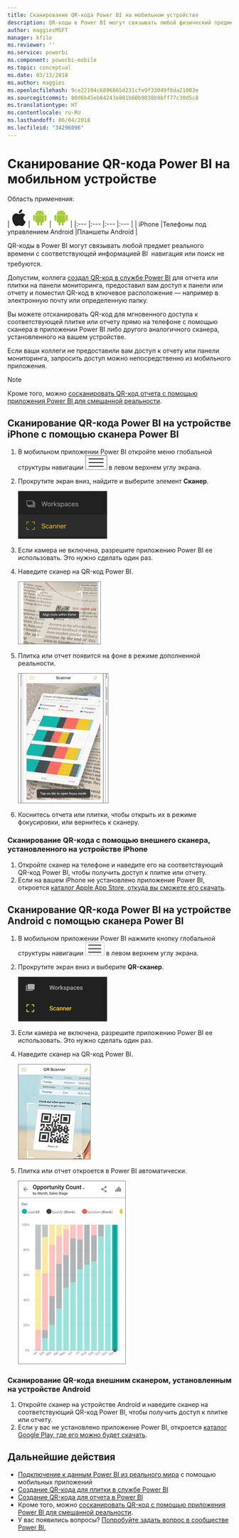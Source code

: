 ```yaml
---
title: Сканирование QR-кода Power BI на мобильном устройстве
description: QR-коды в Power BI могут связывать любой физический предмет с соответствующей информацией BI в мобильном приложении для устройств iPhone и Android.
author: maggiesMSFT
manager: kfile
ms.reviewer: ''
ms.service: powerbi
ms.component: powerbi-mobile
ms.topic: conceptual
ms.date: 03/13/2018
ms.author: maggies
ms.openlocfilehash: 9ce22194c6896865d231cfe9f33049f8da21083e
ms.sourcegitcommit: 80d6b45eb84243e801b60b9038b9bff77c30d5c8
ms.translationtype: HT
ms.contentlocale: ru-RU
ms.lasthandoff: 06/04/2018
ms.locfileid: "34296096"
---
```

# <a name="scan-a-power-bi-qr-code-from-your-mobile-device"></a>Сканирование QR-кода Power BI на мобильном устройстве
Область применения:

| ![iPhone](media/mobile-apps-qr-code/ios-logo-40-px.png) | ![Телефон Android](media/mobile-apps-qr-code/android-logo-40-px.png) | ![Планшет Android](media/mobile-apps-qr-code/android-logo-40-px.png) |
|:--- |:--- |:--- |:--- |
| iPhone |Телефоны под управлением Android |Планшеты Android |

QR-коды в Power BI могут связывать любой предмет реального времени с соответствующей информацией BI &#151; навигация или поиск не требуются.

Допустим, коллега [создал QR-код в службе Power BI](service-create-qr-code-for-tile.md) для отчета или плитки на панели мониторинга, предоставил вам доступ к панели или отчету и поместил QR-код в ключевое расположение — например в электронную почту или определенную папку. 

Вы можете отсканировать QR-код для мгновенного доступа к соответствующей плитке или отчету прямо на телефоне с помощью сканера в приложении Power BI либо другого аналогичного сканера, установленного на вашем устройстве. 

Если ваши коллеги не предоставили вам доступ к отчету или панели мониторинга, запросить доступ можно непосредственно из мобильного приложения. 

> [!NOTE]
> Кроме того, можно [сосканировать QR-код отчета с помощью приложения Power BI для смешанной реальности](mobile-mixed-reality-app.md#scan-a-report-qr-code-in-holographic-view).

## <a name="scan-a-power-bi-qr-code-on-your-iphone-with-the-power-bi-scanner"></a>Сканирование QR-кода Power BI на устройстве iPhone с помощью сканера Power BI
1. В мобильном приложении Power BI откройте меню глобальной структуры навигации ![](media/mobile-apps-qr-code/power-bi-iphone-global-nav-button.png) в левом верхнем углу экрана. 
2. Прокрутите экран вниз, найдите и выберите элемент **Сканер**. 
   
    ![](media/mobile-apps-qr-code/power-bi-iphone-scanner-menu.png)
3. Если камера не включена, разрешите приложению Power BI ее использовать. Это нужно сделать один раз. 
4. Наведите сканер на QR-код Power BI. 
   
    ![](media/mobile-apps-qr-code/power-bi-align-qr-code.png)
5. Плитка или отчет появится на фоне в режиме дополненной реальности.
   
    ![](media/mobile-apps-qr-code/power-bi-ios-qr-ar-scanner.png)
6. Коснитесь отчета или плитки, чтобы открыть их в режиме фокусировки, или вернитесь к сканеру.

### <a name="scan-a-qr-code-from-an-external-scanner-on-your-iphone"></a>Сканирование QR-кода с помощью внешнего сканера, установленного на устройстве iPhone
1. Откройте сканер на телефоне и наведите его на соответствующий QR-код Power BI, чтобы получить доступ к плитке или отчету. 
2. Если на вашем iPhone не установлено приложение Power BI, откроется [каталог Apple App Store, откуда вы сможете его скачать](http://go.microsoft.com/fwlink/?LinkId=522062).

## <a name="scan-a-power-bi-qr-code-on-your-android-device-with-the-power-bi-scanner"></a>Сканирование QR-кода Power BI на устройстве Android с помощью сканера Power BI
1. В мобильном приложении Power BI нажмите кнопку глобальной структуры навигации ![](media/mobile-apps-qr-code/power-bi-android-global-nav-icon.png) в левом верхнем углу экрана. 
2. Прокрутите экран вниз и выберите **QR-сканер**.
   
    ![](media/mobile-apps-qr-code/power-bi-android-scanner-menu.png)
3. Если камера не включена, разрешите приложению Power BI ее использовать. Это нужно сделать один раз. 
4. Наведите сканер на QR-код Power BI. 
   
    ![](media/mobile-apps-qr-code/pbi_iph_qrscan.png)
5. Плитка или отчет откроется в Power BI автоматически.
   
    ![](media/mobile-apps-qr-code/power-bi-android-tile.png)

### <a name="scan-a-qr-code-from-an-external-scanner-on-your-android-device"></a>Сканирование QR-кода внешним сканером, установленным на устройстве Android
1. Откройте сканер на устройстве Android и наведите сканер на соответствующий QR-код Power BI, чтобы получить доступ к плитке или отчету. 
2. Если у вас не установлено приложение Power BI, откроется [каталог Google Play, где его можно будет скачать](http://go.microsoft.com/fwlink/?LinkID=544867). 

## <a name="next-steps"></a>Дальнейшие действия
* [Подключение к данным Power BI из реального мира](mobile-apps-data-in-real-world-context.md) с помощью мобильных приложений
* [Создание QR-кода для плитки в службе Power BI](service-create-qr-code-for-tile.md)
* [Создание QR-кода для отчета в Power BI](service-create-qr-code-for-report.md)
* Кроме того, можно [сосканировать QR-код с помощью приложения Power BI для смешанной реальности](mobile-mixed-reality-app.md).
* У вас появились вопросы? [Попробуйте задать вопрос в сообществе Power BI.](http://community.powerbi.com/)

